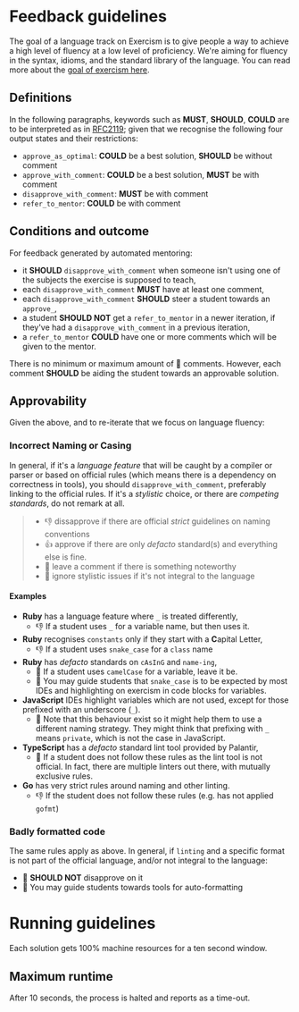 # Feedback guidelines

The goal of a language track on Exercism is to give people a way to achieve a
high level of fluency at a low level of proficiency. We're aiming for fluency
in the syntax, idioms, and the standard library of the language. You can read
more about the [goal of exercism here](https://github.com/exercism/docs/blob/master/about/goal-of-exercism.md).

## Definitions

In the following paragraphs, keywords such as **MUST**, **SHOULD**, **COULD**
are to be interpreted as in [RFC2119](https://www.ietf.org/rfc/rfc2119.txt);
given that we recognise the following four output states and their restrictions:

- `approve_as_optimal`: **COULD** be a best solution, **SHOULD** be without comment
- `approve_with_comment`: **COULD** be a best solution, **MUST** be with comment
- `disapprove_with_comment`: **MUST** be with comment
- `refer_to_mentor`: **COULD** be with comment

## Conditions and outcome

For feedback generated by automated mentoring:

- it **SHOULD** `disapprove_with_comment` when someone isn't using one of the
  subjects the exercise is supposed to teach,
- each `disapprove_with_comment` **MUST** have at least one comment,
- each `disapprove_with_comment` **SHOULD** steer a student towards an `approve_`,
- a student **SHOULD NOT** get a `refer_to_mentor` in a newer iteration, if they've
  had a `disapprove_with_comment` in a previous iteration,
- a `refer_to_mentor` **COULD** have one or more comments which will be given to
  the mentor.

There is no minimum or maximum amount of :speech_balloon: comments. However, each
comment **SHOULD** be aiding the student towards an approvable solution.

## Approvability

Given the above, and to re-iterate that we focus on language fluency:

### Incorrect Naming or Casing

In general, if it's a _language feature_ that will be caught by a compiler or parser
or based on official rules (which means there is a dependency on correctness in
tools), you should `disapprove_with_comment`, preferably linking to the official
rules. If it's a _stylistic_ choice, or there are _competing standards_, do not
remark at all.

> - :-1: dissapprove if there are official *strict* guidelines on naming conventions
> - :+1: approve if there are only _defacto_ standard(s) and everything else is fine.
> - :speech_balloon: leave a comment if there is something noteworthy
> - :no_bell: ignore stylistic issues if it's not integral to the language

#### Examples

- **Ruby** has a language feature where `_` is treated differently,
  - :-1: If a student uses `_` for a variable name, but then uses it.
- **Ruby** recognises `constants` only if they start with a **C**apital Letter,
  - :-1: If a student uses `snake_case` for a `class` name
- **Ruby** has _defacto_ standards on `cAsInG` and `name-ing`,
  - :no_bell: If a student uses `camelCase` for a variable, leave it be.
  - :speech_balloon: You may guide students that `snake_case` is to be expected by
    most IDEs and highlighting on exercism in code blocks for variables.
- **JavaScript** IDEs highlight variables which are not used, except for those
  prefixed with an underscore (`_`).
  - :speech_balloon: Note that this behaviour exist so it might help them to use a
    different naming strategy. They might think that prefixing with `_` means 
    `private`, which is not the case in JavaScript.
- **TypeScript** has a _defacto_ standard lint tool provided by Palantir,
  - :no_bell: If a student does not follow these rules as the lint tool is not 
    official. In fact, there are multiple linters out there, with mutually exclusive
    rules.
- **Go** has very strict rules around naming and other linting.
  - :-1: If the student does not follow these rules (e.g. has not applied `gofmt`)

### Badly formatted code

The same rules apply as above. In general, if `linting` and a specific format is not
part of the official language, and/or not integral to the language:
- :no_bell: **SHOULD NOT** disapprove on it
- :speech_balloon: You may guide students towards tools for auto-formatting

# Running guidelines

Each solution gets 100% machine resources for a ten second window.

## Maximum runtime

After 10 seconds, the process is halted and reports as a time-out.
